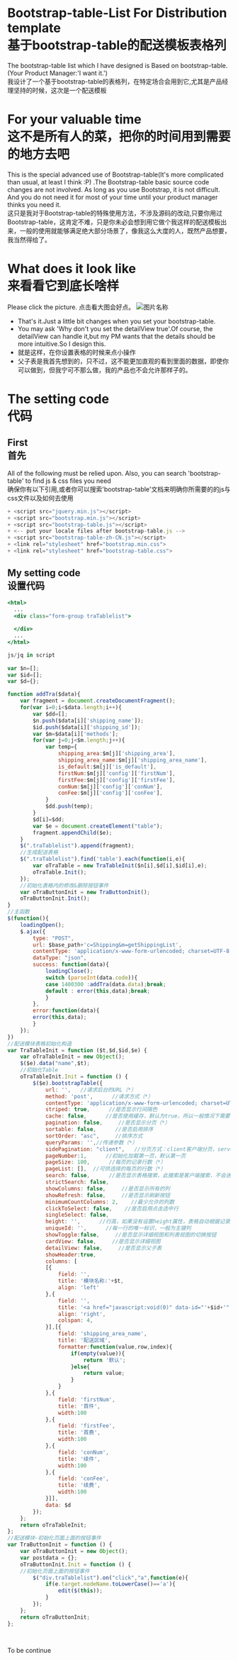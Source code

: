 # Bootstrap-table-List For Distribution template <br/>基于bootstrap-table的配送模板表格列

The bootstrap-table list which I have designed is Based on bootstrap-table.(Your Product Manager:'I want it.')<br/>
我设计了一个基于bootstrap-table的表格列，在特定场合会用到它,尤其是产品经理坚持的时候，这次是一个配送模板

# For your valuable time <br/> 这不是所有人的菜，把你的时间用到需要的地方去吧

This is the special advanced use of Bootstrap-table(It's more complicated than usual, at least I think :P) .The Bootstrap-table basic source code changes are not involved. As long as you use Bootstrap, it is not difficult. And you do not need it for most of your time until your product manager thinks you need it.<br/> 
这只是我对于Bootstrap-table的特殊使用方法，不涉及源码的改动,只要你用过Bootstrap-table，这肯定不难，只是你未必会想到用它做个我这样的配送模板出来，一般的使用就能够满足绝大部分场景了，像我这么大度的人，既然产品想要，我当然得给了。

# What does it look like <br/> 来看看它到底长啥样

Please click the picture. 
点击看大图会好点。
![图片名称](https://raw.githubusercontent.com/xuzijie1995/Bootstrap-table-List/master/images/bootstrap-table-list.png)

+ That's it.Just a little bit changes when you set your bootstrap-table.
+ You may ask 'Why don't you set the detailView true'.Of course, the detailView can handle it,but my PM wants that the details should be more intuitive.So I design this.
+ 就是这样，在你设置表格的时候来点小操作
+ 父子表是我首先想到的，只不过，这不能更加直观的看到里面的数据，即使你可以做到，但我宁可不那么做，我的产品也不会允许那样子的。

# The setting code <br/> 代码

## First <br/> 首先

All of the following must be relied upon. Also, you can search 'bootstrap-table' to find js & css files you need <br/>
确保你有以下引用,或者你可以搜索'bootstrap-table'文档来明确你所需要的的js与css文件以及如何去使用

```jsx
+ <script src="jquery.min.js"></script>
+ <script src="bootstrap.min.js"></script>
+ <script src="bootstrap-table.js"></script>
+ <-- put your locale files after bootstrap-table.js -->
+ <script src="bootstrap-table-zh-CN.js"></script>
+ <link rel="stylesheet" href="bootstrap.min.css">
+ <link rel="stylesheet" href="bootstrap-table.css">
```

## My setting code <br/> 设置代码


```jsx
<html>
  ...
  <div class="form-group traTablelist">
			
  </div> 
  ...
</html>
```

```jsx
js/jq in script
 
var $n=[];
var $id=[];
var $d={};

function addTra($data){
	var fragment = document.createDocumentFragment();
	for(var i=0;i<$data.length;i++){
		var $dd=[];
		$n.push($data[i]['shipping_name']);
		$id.push($data[i]['shipping_id']);
		var $m=$data[i]['methods'];
		for(var j=0;j<$m.length;j++){
			var temp={
				shipping_area:$m[j]['shipping_area'],
				shipping_area_name:$m[j]['shipping_area_name'],
				is_default:$m[j]['is_default'],
				firstNum:$m[j]['config']['firstNum'],
				firstFee:$m[j]['config']['firstFee'],
				conNum:$m[j]['config']['conNum'],
				conFee:$m[j]['config']['conFee'],
			}
			$dd.push(temp);
		}
		$d[i]=$dd;
		var $e = document.createElement("table");
		fragment.appendChild($e);
	}
	$(".traTablelist").append(fragment);
	//生成配送表格
	$(".traTablelist").find('table').each(function(i,e){
		var oTraTable = new TraTableInit($n[i],$d[i],$id[i],e);
		oTraTable.Init();
	});
	//初始化表格内的修改&删除按钮事件
	var oTraButtonInit = new TraButtonInit();
	oTraButtonInit.Init();
}
//主函数
$(function(){
	loadingOpen();
	$.ajax({
		type: "POST",
		url: $base_path+'c=Shipping&m=getShippingList',
		contentType: 'application/x-www-form-urlencoded; charset=UTF-8',
		dataType: "json",
		success: function(data){
			loadingClose();
		    switch (parseInt(data.code)){
			case 1400300 :addTra(data.data);break;
			default : error(this,data);break;
		    }
		},
		error:function(data){
		error(this,data);
	    }
	});
})
//配送模块表格初始化构造
var TraTableInit = function ($t,$d,$id,$e) {
	var oTraTableInit = new Object();
	$($e).data("name",$t);
	//初始化Table
	oTraTableInit.Init = function () {
		$($e).bootstrapTable({
			url: '',   //请求后台的URL（*）
			method: 'post',      //请求方式（*）
			contentType: 'application/x-www-form-urlencoded; charset=UTF-8',
			striped: true,      //是否显示行间隔色
			cache: false,      //是否使用缓存，默认为true，所以一般情况下需要设置一下这个属性（*）
			pagination: false,     //是否显示分页（*）
			sortable: false,      //是否启用排序
			sortOrder: "asc",     //排序方式
			queryParams: '',//传递参数（*）
			sidePagination: "client",   //分页方式：client客户端分页，server服务端分页（*）
			pageNumber:1,      //初始化加载第一页，默认第一页
			pageSize: 100,      //每页的记录行数（*）
			pageList: [],  //可供选择的每页的行数（*）
			search: false,      //是否显示表格搜索，此搜索是客户端搜索，不会进服务端，所以，个人感觉意义不大
			strictSearch: false,
			showColumns: false,     //是否显示所有的列
			showRefresh: false,     //是否显示刷新按钮
			minimumCountColumns: 2,    //最少允许的列数
			clickToSelect: false,    //是否启用点击选中行
			singleSelect: false,
			height: '',      //行高，如果没有设置height属性，表格自动根据记录条数觉得表格高度
			uniqueId: '',      //每一行的唯一标识，一般为主键列
			showToggle:false,     //是否显示详细视图和列表视图的切换按钮
			cardView: false,     //是否显示详细视图
			detailView: false,     //是否显示父子表
			showHeader:true,
			columns: [
			[{
				field: '',
				title: '模块名称:'+$t,
				align: 'left'
			},{
				field: '',
				title: '<a href="javascript:void(0)" data-id="'+$id+'" data-url="distributionEdit.html" data-index="1400">编辑</a><span style="margin-right:15px"></span>',
				align: 'right',
				colspan: 4,
			}],[{
				field: 'shipping_area_name',
				title: '配送区域',
				formatter:function(value,row,index){
					if(empty(value)){
						return '默认';
					}else{
						return value;
					}
				}
			},{
				field: 'firstNum',
				title: '首件',
				width:100
			},{
				field: 'firstFee',
				title: '首费',
				width:100
			},{
				field: 'conNum',
				title: '续件',
				width:100
			},{
				field: 'conFee',
				title: '续费',
				width:100
			}]],
			data: $d
		});
	};
	return oTraTableInit;
};
//配送模块-初始化页面上面的按钮事件
var TraButtonInit = function () {
	var oTraButtonInit = new Object();
	var postdata = {};
	oTraButtonInit.Init = function () {
	//初始化页面上面的按钮事件
		$("div.traTablelist").on("click","a",function(e){
			if(e.target.nodeName.toLowerCase()=='a'){
				edit($(this));
			}
		});
	};
	return oTraButtonInit;
};
 
 
```
To be continue
